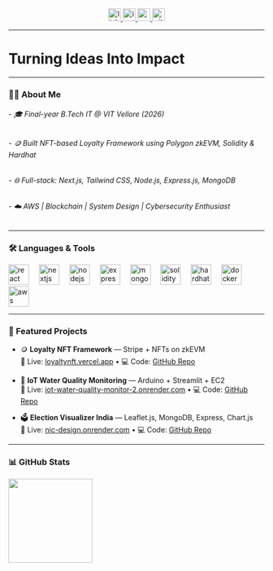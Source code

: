 <div align="center">
  <a href="https://linkedin.com/in/aaryan-malik-334970277/" target="_blank">
    <img src="https://img.shields.io/static/v1?message=LinkedIn&logo=linkedin&label=&color=0077B5&logoColor=white&labelColor=&style=for-the-badge" height="25" alt="linkedin logo"  />
  </a>
  <a href="https://www.instagram.com/aaryanmalik_14/" target="_blank">
    <img src="https://img.shields.io/static/v1?message=Instagram&logo=instagram&label=&color=E4405F&logoColor=white&labelColor=&style=for-the-badge" height="25" alt="instagram logo"  />
  </a>
  <a href="mailto:aaryanmalik2004@gmail.com" target="_blank">
    <img src="https://img.shields.io/static/v1?message=Gmail&logo=gmail&label=&color=D14836&logoColor=white&labelColor=&style=for-the-badge" height="25" alt="gmail logo"  />
  </a>
  <a href="https://github.com/Aaryan142004" target="_blank">
    <img src="https://img.shields.io/static/v1?message=GitHub&logo=github&label=&color=181717&logoColor=white&labelColor=&style=for-the-badge" height="25" alt="github logo"  />
  </a>
</div>

---

<h1 align="left">Turning Ideas Into Impact</h1>

---

<h3 align="left">👨‍💻 About Me</h3>

<h6 align="left">- 🎓 Final-year B.Tech IT @ VIT Vellore (2026)</h6>
<h6 align="left">- 🪙 Built NFT-based Loyalty Framework using Polygon zkEVM, Solidity & Hardhat</h6>
<h6 align="left">- 🌐 Full-stack: Next.js, Tailwind CSS, Node.js, Express.js, MongoDB</h6>
<h6 align="left">- ☁️ AWS | Blockchain | System Design | Cybersecurity Enthusiast</h6>

---

<h3 align="left">🛠 Languages & Tools</h3>

<div align="left">
  <img src="https://cdn.jsdelivr.net/gh/devicons/devicon/icons/react/react-original.svg" height="40" alt="react logo" />
  <img width="12" />
  <img src="https://cdn.jsdelivr.net/gh/devicons/devicon/icons/nextjs/nextjs-original.svg" height="40" alt="nextjs logo" />
  <img width="12" />
  <img src="https://cdn.jsdelivr.net/gh/devicons/devicon/icons/nodejs/nodejs-original.svg" height="40" alt="nodejs logo" />
  <img width="12" />
  <img src="https://cdn.jsdelivr.net/gh/devicons/devicon/icons/express/express-original.svg" height="40" alt="express logo" />
  <img width="12" />
  <img src="https://cdn.jsdelivr.net/gh/devicons/devicon/icons/mongodb/mongodb-original.svg" height="40" alt="mongodb logo" />
  <img width="12" />
  <img src="https://cdn.simpleicons.org/solidity/363636" height="40" alt="solidity logo" />
  <img width="12" />
  <img src="https://cdn.jsdelivr.net/gh/devicons/devicon/icons/hardhat/hardhat-original.svg" height="40" alt="hardhat logo" />
  <img width="12" />
  <img src="https://cdn.jsdelivr.net/gh/devicons/devicon/icons/docker/docker-plain-wordmark.svg" height="40" alt="docker logo" />
  <img width="12" />
  <img src="https://cdn.jsdelivr.net/gh/devicons/devicon/icons/amazonwebservices/amazonwebservices-original.svg" height="40" alt="aws logo" />
</div>

---

<h3 align="left">🚀 Featured Projects</h3>

- 🪙 **Loyalty NFT Framework** — Stripe + NFTs on zkEVM  
  🔗 Live: [loyaltynft.vercel.app](https://loyaltynft.vercel.app) • 💻 Code: [GitHub Repo](https://github.com/Aaryan142004/loyaltynft)

- 🌊 **IoT Water Quality Monitoring** — Arduino + Streamlit + EC2  
  🔗 Live: [iot-water-quality-monitor-2.onrender.com](https://iot-water-quality-monitor-2.onrender.com) • 💻 Code: [GitHub Repo](https://github.com/Aaryan142004/iot-water-quality-monitor)

- 🗳️ **Election Visualizer India** — Leaflet.js, MongoDB, Express, Chart.js  
  🔗 Live: [nic-design.onrender.com](https://nic-design.onrender.com) • 💻 Code: [GitHub Repo](https://github.com/Aaryan142004/nic_design)

---

<h3 align="left">📊 GitHub Stats</h3>

<p align="left">
  <img src="https://github-readme-stats.vercel.app/api?username=Aaryan142004&show_icons=true&theme=react&hide_border=true" height="165" />
</p>

